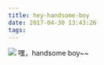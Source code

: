 ```yaml
---
title: hey-handsome-boy
date: 2017-04-30 13:43:26
tags:
---
```

![](http://images.dsphoebe.com/hey-handsome-boy.jpg)
嘿，handsome boy~~